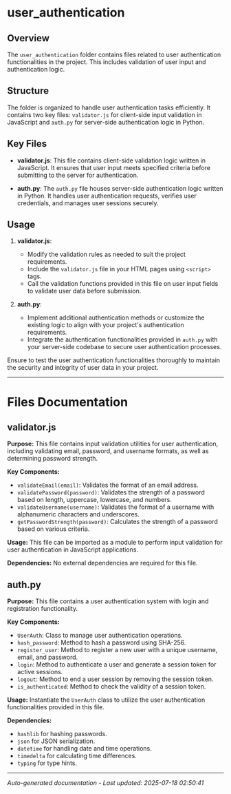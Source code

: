 # user_authentication

## Overview
The `user_authentication` folder contains files related to user authentication functionalities in the project. This includes validation of user input and authentication logic.

## Structure
The folder is organized to handle user authentication tasks efficiently. It contains two key files: `validator.js` for client-side input validation in JavaScript and `auth.py` for server-side authentication logic in Python.

## Key Files
- **validator.js**: This file contains client-side validation logic written in JavaScript. It ensures that user input meets specified criteria before submitting to the server for authentication.
  
- **auth.py**: The `auth.py` file houses server-side authentication logic written in Python. It handles user authentication requests, verifies user credentials, and manages user sessions securely.

## Usage
1. **validator.js**:
   - Modify the validation rules as needed to suit the project requirements.
   - Include the `validator.js` file in your HTML pages using `<script>` tags.
   - Call the validation functions provided in this file on user input fields to validate user data before submission.

2. **auth.py**:
   - Implement additional authentication methods or customize the existing logic to align with your project's authentication requirements.
   - Integrate the authentication functionalities provided in `auth.py` with your server-side codebase to secure user authentication processes.

Ensure to test the user authentication functionalities thoroughly to maintain the security and integrity of user data in your project.

---

# Files Documentation

## validator.js

**Purpose:** This file contains input validation utilities for user authentication, including validating email, password, and username formats, as well as determining password strength.

**Key Components:**
- `validateEmail(email)`: Validates the format of an email address.
- `validatePassword(password)`: Validates the strength of a password based on length, uppercase, lowercase, and numbers.
- `validateUsername(username)`: Validates the format of a username with alphanumeric characters and underscores.
- `getPasswordStrength(password)`: Calculates the strength of a password based on various criteria.

**Usage:** This file can be imported as a module to perform input validation for user authentication in JavaScript applications.

**Dependencies:** No external dependencies are required for this file.

## auth.py

**Purpose:** This file contains a user authentication system with login and registration functionality.

**Key Components:**
- `UserAuth`: Class to manage user authentication operations.
- `hash_password`: Method to hash a password using SHA-256.
- `register_user`: Method to register a new user with a unique username, email, and password.
- `login`: Method to authenticate a user and generate a session token for active sessions.
- `logout`: Method to end a user session by removing the session token.
- `is_authenticated`: Method to check the validity of a session token.

**Usage:** Instantiate the `UserAuth` class to utilize the user authentication functionalities provided in this file.

**Dependencies:** 
- `hashlib` for hashing passwords.
- `json` for JSON serialization.
- `datetime` for handling date and time operations.
- `timedelta` for calculating time differences.
- `typing` for type hints.

---
*Auto-generated documentation - Last updated: 2025-07-18 02:50:41*
